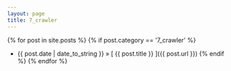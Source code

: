 ```yaml
---
layout: page
title: 7_crawler
---
```

{% for post in site.posts %}
  {% if post.category == '7_crawler' %}
  * {{ post.date | date_to_string }} &raquo; [ {{ post.title }} ]({{ post.url }})
  {% endif %}
{% endfor %}
